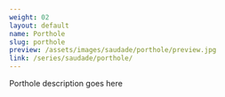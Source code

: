 ```yaml
---
weight: 02
layout: default
name: Porthole
slug: porthole
preview: /assets/images/saudade/porthole/preview.jpg
link: /series/saudade/porthole/
---
```


Porthole description goes here
